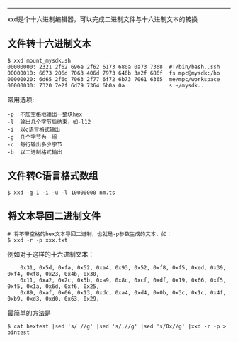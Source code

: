 

---

xxd是个十六进制编辑器，可以完成二进制文件与十六进制文本的转换



## 文件转十六进制文本



```
$ xxd mount_mysdk.sh 
00000000: 2321 2f62 696e 2f62 6173 680a 0a73 7368  #!/bin/bash..ssh
00000010: 6673 206d 7063 406d 7973 646b 3a2f 686f  fs mpc@mysdk:/ho
00000020: 6d65 2f6d 7063 2f77 6f72 6b73 7061 6365  me/mpc/workspace
00000030: 7320 7e2f 6d79 7364 6b0a 0a              s ~/mysdk..
```

常用选项:

```
-p  不加空格地输出一整块hex
-l  输出几个字节后结束，如-l12
-i  以c语言格式输出
-g  几个字节为一组
-c  每行输出多少字节
-b  以二进制格式输出
```

## 文件转C语言格式数组

```
$ xxd -g 1 -i -u -l 10000000 nm.ts
```

## 将文本导回二进制文件

```
# 将不带空格的hex文本导回二进制，也就是-p参数生成的文本，如：
$ xxd -r -p xxx.txt
```

例如对于这样的十六进制文本：

```
    0x31, 0x5d, 0xfa, 0x52, 0xa4, 0x93, 0x52, 0xf8, 0xf5, 0xed, 0x39, 0xf4, 0xf8, 0x23, 0x4b, 0x30,
    0x11, 0xa2, 0x2c, 0x5b, 0xa9, 0x8c, 0xcf, 0xdf, 0x19, 0x66, 0xf5, 0xf5, 0x1a, 0x6d, 0xf6, 0x25,
    0x89, 0xaf, 0x06, 0x13, 0xdc, 0xa4, 0xd4, 0x0b, 0x3c, 0x1c, 0x4f, 0xb9, 0xd3, 0xd0, 0x63, 0x29,
```

最简单的方法是

```
$ cat hextest |sed 's/ //g' |sed 's/,//g' |sed 's/0x//g' |xxd -r -p > bintest
```

